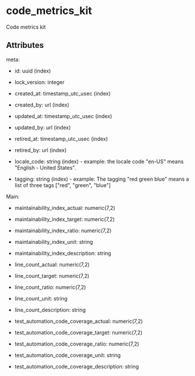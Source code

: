 # code_metrics_kit

Code metrics kit


## Attributes

meta:

  * id: uuid (index)

  * lock_version: integer

  * created_at: timestamp_utc_usec (index)

  * created_by: url (index)

  * updated_at: timestamp_utc_usec (index)

  * updated_by: url (index)

  * retired_at: timestamp_utc_usec (index)

  * retired_by: url (index)

  * locale_code: string (index) - example: the locale code "en-US" means "English - United States".

  * tagging: string (index) - example: The tagging "red green blue" means a list of three tags ["red", "green", "blue"]

Main:

  * maintainability_index_actual: numeric(7,2)

  * maintainability_index_target: numeric(7,2)

  * maintainability_index_ratio: numeric(7,2)

  * maintainability_index_unit: string

  * maintainability_index_description: string

  * line_count_actual: numeric(7,2)

  * line_count_target: numeric(7,2)

  * line_count_ratio: numeric(7,2)

  * line_count_unit: string

  * line_count_description: string

  * test_automation_code_coverage_actual: numeric(7,2)

  * test_automation_code_coverage_target: numeric(7,2)

  * test_automation_code_coverage_ratio: numeric(7,2)

  * test_automation_code_coverage_unit: string

  * test_automation_code_coverage_description: string


